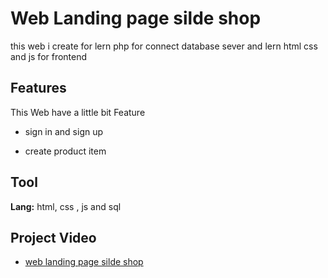 
# Web Landing page silde shop

this web i create for lern php for connect database sever and lern html css and js for frontend











## Features

This Web have a little bit Feature 

- sign in and sign up

- create product item






## Tool

**Lang:** html, css , js and sql





## Project Video

 - [web landing page silde shop](https://youtu.be/PahXLLqTsE4)

